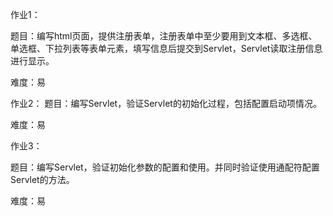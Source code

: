 作业1：

题目：编写html页面，提供注册表单，注册表单中至少要用到文本框、多选框、单选框、下拉列表等表单元素，填写信息后提交到Servlet，Servlet读取注册信息进行显示。

难度：易

作业2：
题目：编写Servlet，验证Servlet的初始化过程，包括配置启动项情况。

难度：易

作业3： 

题目：编写Servlet，验证初始化参数的配置和使用。并同时验证使用通配符配置Servlet的方法。

难度：易